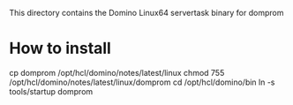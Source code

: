 This directory contains the Domino Linux64 servertask binary for domprom

# How to install

cp domprom /opt/hcl/domino/notes/latest/linux
chmod 755 /opt/hcl/domino/notes/latest/linux/domprom
cd /opt/hcl/domino/bin
ln -s tools/startup domprom
